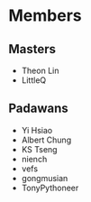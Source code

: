 # Members
## Masters

* Theon Lin
* LittleQ

## Padawans

* Yi Hsiao
* Albert Chung
* KS Tseng
* niench
* vefs
* gongmusian
* TonyPythoneer